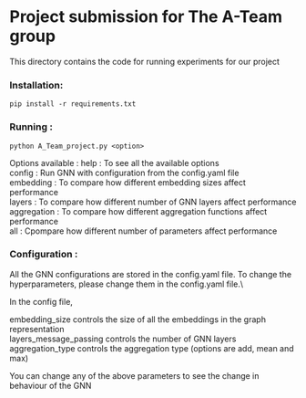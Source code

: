 # Project submission for The A-Team group
This directory contains the code for running experiments for our project

### Installation:
`pip install -r requirements.txt`

### Running :
`python A_Team_project.py <option>`

Options available : 
help        : To see all the available options  
config      : Run GNN with configuration from the config.yaml file  
embedding   : To compare how different embedding sizes affect performance  
layers      : To compare how different number of GNN layers  affect performance  
aggregation : To compare how different aggregation functions affect performance  
all         : Cpompare how different number of parameters affect performance  


### Configuration :
All the GNN configurations are stored in the config.yaml file. To change the hyperparameters, please change them in the config.yaml file.\\

In the config file, 

embedding\_size controls the size of all the embeddings in the graph representation  
layers\_message\_passing controls the number of GNN layers  
aggregation\_type controls the aggregation type (options are add, mean and max)  

You can change any of the above parameters to see the change in behaviour of the GNN 
